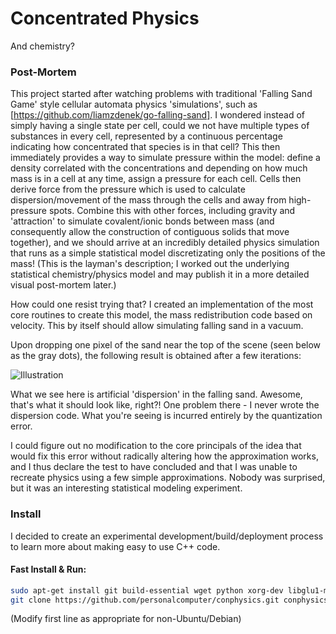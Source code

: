 Concentrated Physics
====================

And chemistry?

### Post-Mortem
This project started after watching problems with traditional 'Falling Sand Game' style cellular automata physics 'simulations', such as [https://github.com/liamzdenek/go-falling-sand]. I wondered instead of simply having a single state per cell, could we not have multiple types of substances in every cell, represented by a continuous percentage indicating how concentrated that species is in that cell? This then immediately provides a way to simulate pressure within the model: define a density correlated with the concentrations and depending on how much mass is in a cell at any time, assign a pressure for each cell. Cells then derive force from the pressure which is used to calculate dispersion/movement of the mass through the cells and away from high-pressure spots. Combine this with other forces, including gravity and 'attraction' to simulate covalent/ionic bonds between mass (and consequently allow the construction of contiguous solids that move together), and we should arrive at an incredibly detailed physics simulation that runs as a simple statistical model discretizating only the positions of the mass! (This is the layman's description; I worked out the underlying statistical chemistry/physics model and may publish it in a more detailed visual post-mortem later.)

How could one resist trying that? I created an implementation of the most core routines to create this model, the mass redistribution code based on velocity. This by itself should allow simulating falling sand in a vacuum.

Upon dropping one pixel of the sand near the top of the scene (seen below as the gray dots), the following result is obtained after a few iterations:

![Illustration](http://i.imgur.com/40UUuoh.png "Illustration")

What we see here is artificial 'dispersion' in the falling sand. Awesome, that's what it should look like, right?! One problem there - I never wrote the dispersion code. What you're seeing is incurred entirely by the quantization error.

I could figure out no modification to the core principals of the idea that would fix this error without radically altering how the approximation works, and I thus declare the test to have concluded and that I was unable to recreate physics using a few simple approximations. Nobody was surprised, but it was an interesting statistical modeling experiment.

### Install
I decided to create an experimental development/build/deployment process to learn more about making easy to use C++ code.

#### Fast Install & Run:
```bash
sudo apt-get install git build-essential wget python xorg-dev libglu1-mesa-dev libarmadillo-dev &&
git clone https://github.com/personalcomputer/conphysics.git conphysics && cd conphysics/project && ./get-extra-deps-crossplatform.sh && ./compile.sh && cd .. && ./conphysics
```

(Modify first line as appropriate for non-Ubuntu/Debian)